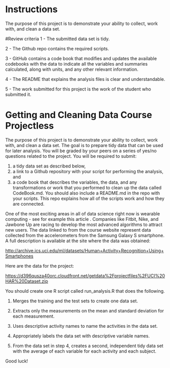 # Instructions

The purpose of this project is to demonstrate your ability to collect, work with, and clean a data set.

#Review criteria 
1 - The submitted data set is tidy.

2 - The Github repo contains the required scripts.

3 - GitHub contains a code book that modifies and updates the available codebooks with the data to indicate all the variables and summaries calculated, along with units, and any other relevant information.

4 - The README that explains the analysis files is clear and understandable.

5 - The work submitted for this project is the work of the student who submitted it.

# Getting and Cleaning Data Course Projectless 

The purpose of this project is to demonstrate your ability to collect, work with, and clean a data set.
The goal is to prepare tidy data that can be used for later analysis. 
You will be graded by your peers on a series of yes/no questions related to the project. You will be required to submit: 
1) a tidy data set as described below, 
2) a link to a Github repository with your script for performing the analysis, 
and 
3) a code book that describes the variables, the data, and any transformations or work that you performed to clean up the data called CodeBook.md. You should also include a README.md in the repo with your scripts. This repo explains how all of the scripts work and how they are connected.

One of the most exciting areas in all of data science right now is wearable computing - see for example this article . Companies like Fitbit, Nike, and Jawbone Up are racing to develop the most advanced algorithms to attract new users. The data linked to from the course website represent data collected from the accelerometers from the Samsung Galaxy S smartphone. A full description is available at the site where the data was obtained:

http://archive.ics.uci.edu/ml/datasets/Human+Activity+Recognition+Using+Smartphones

Here are the data for the project:

https://d396qusza40orc.cloudfront.net/getdata%2Fprojectfiles%2FUCI%20HAR%20Dataset.zip

You should create one R script called run_analysis.R that does the following.

1. Merges the training and the test sets to create one data set.

2. Extracts only the measurements on the mean and standard deviation for each measurement.

3. Uses descriptive activity names to name the activities in the data set.

4. Appropriately labels the data set with descriptive variable names.

5. From the data set in step 4, creates a second, independent tidy data set with the average of each variable for each activity and each subject.

Good luck!
